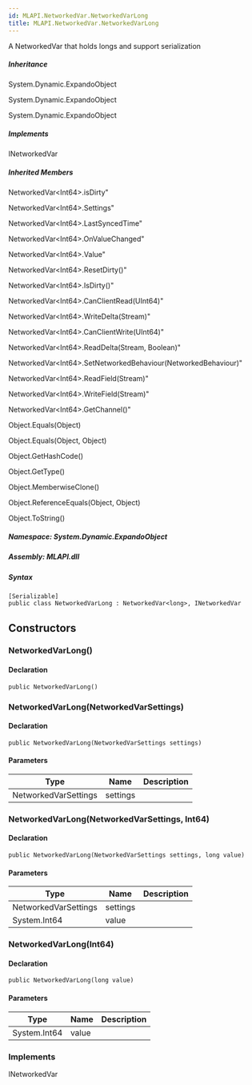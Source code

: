 ```yaml
---  
id: MLAPI.NetworkedVar.NetworkedVarLong  
title: MLAPI.NetworkedVar.NetworkedVarLong  
---
```


<div class="markdown level0 summary">

A NetworkedVar that holds longs and support serialization

</div>

<div class="markdown level0 conceptual">

</div>

<div class="inheritance">

##### Inheritance

<div class="level0">

System.Dynamic.ExpandoObject

</div>

<div class="level1">

System.Dynamic.ExpandoObject

</div>

<div class="level2">

System.Dynamic.ExpandoObject

</div>

</div>

<div classs="implements">

##### Implements

<div>

INetworkedVar

</div>

</div>

<div class="inheritedMembers">

##### Inherited Members

<div>

NetworkedVar&lt;Int64&gt;.isDirty"

</div>

<div>

NetworkedVar&lt;Int64&gt;.Settings"

</div>

<div>

NetworkedVar&lt;Int64&gt;.LastSyncedTime"

</div>

<div>

NetworkedVar&lt;Int64&gt;.OnValueChanged"

</div>

<div>

NetworkedVar&lt;Int64&gt;.Value"

</div>

<div>

NetworkedVar&lt;Int64&gt;.ResetDirty()"

</div>

<div>

NetworkedVar&lt;Int64&gt;.IsDirty()"

</div>

<div>

NetworkedVar&lt;Int64&gt;.CanClientRead(UInt64)"

</div>

<div>

NetworkedVar&lt;Int64&gt;.WriteDelta(Stream)"

</div>

<div>

NetworkedVar&lt;Int64&gt;.CanClientWrite(UInt64)"

</div>

<div>

NetworkedVar&lt;Int64&gt;.ReadDelta(Stream, Boolean)"

</div>

<div>

NetworkedVar&lt;Int64&gt;.SetNetworkedBehaviour(NetworkedBehaviour)"

</div>

<div>

NetworkedVar&lt;Int64&gt;.ReadField(Stream)"

</div>

<div>

NetworkedVar&lt;Int64&gt;.WriteField(Stream)"

</div>

<div>

NetworkedVar&lt;Int64&gt;.GetChannel()"

</div>

<div>

Object.Equals(Object)

</div>

<div>

Object.Equals(Object, Object)

</div>

<div>

Object.GetHashCode()

</div>

<div>

Object.GetType()

</div>

<div>

Object.MemberwiseClone()

</div>

<div>

Object.ReferenceEquals(Object, Object)

</div>

<div>

Object.ToString()

</div>

</div>

##### **Namespace**: System.Dynamic.ExpandoObject

##### **Assembly**: MLAPI.dll

##### Syntax

    [Serializable]
    public class NetworkedVarLong : NetworkedVar<long>, INetworkedVar

## Constructors 

### NetworkedVarLong()

<div class="markdown level1 summary">

</div>

<div class="markdown level1 conceptual">

</div>

#### Declaration

    public NetworkedVarLong()

### NetworkedVarLong(NetworkedVarSettings)

<div class="markdown level1 summary">

</div>

<div class="markdown level1 conceptual">

</div>

#### Declaration

    public NetworkedVarLong(NetworkedVarSettings settings)

#### Parameters

| Type                 | Name     | Description |
|----------------------|----------|-------------|
| NetworkedVarSettings | settings |             |

### NetworkedVarLong(NetworkedVarSettings, Int64)

<div class="markdown level1 summary">

</div>

<div class="markdown level1 conceptual">

</div>

#### Declaration

    public NetworkedVarLong(NetworkedVarSettings settings, long value)

#### Parameters

| Type                 | Name     | Description |
|----------------------|----------|-------------|
| NetworkedVarSettings | settings |             |
| System.Int64         | value    |             |

### NetworkedVarLong(Int64)

<div class="markdown level1 summary">

</div>

<div class="markdown level1 conceptual">

</div>

#### Declaration

    public NetworkedVarLong(long value)

#### Parameters

| Type         | Name  | Description |
|--------------|-------|-------------|
| System.Int64 | value |             |

### Implements

<div>

INetworkedVar

</div>
